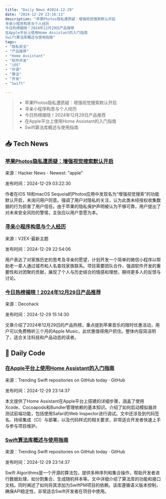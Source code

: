 ```yaml
---
title: "Daily News #2024-12-29"
date: "2024-12-29 23:16:13"
description: "苹果Photos隐私遭质疑：增强视觉搜索默认开启
寻亲小程序构思与个人经历
今日热榜揭晓！2024年12月29日产品推荐
在Apple平台上使用Home Assistant的入门指南
Swift算法库概述与使用指南"
tags: 
- "隐私安全"
- "产品推荐"
- "Home Assistant"
- "软件开发"
- "iOS"
- "开源"
- "算法"
- "开发"
- "Swift"

---
```


> - 苹果Photos隐私遭质疑：增强视觉搜索默认开启
> - 寻亲小程序构思与个人经历
> - 今日热榜揭晓！2024年12月29日产品推荐
> - 在Apple平台上使用Home Assistant的入门指南
> - Swift算法库概述与使用指南

## 📥 Tech News

### [苹果Photos隐私遭质疑：增强视觉搜索默认开启](https://lapcatsoftware.com/articles/2024/12/3.html)

来源：Hacker News - Newest: "apple"

发布时间：2024-12-29 03:22:30

作者在iOS 18和macOS Sequoia的Photos应用中发现名为“增强视觉搜索”的功能默认开启，未询问用户同意。强调了用户对隐私的关注，认为此类未经授权收集数据的行为损害了用户信任。由于苹果的隐私保护声明被认为不够可靠，用户提出了对未来安全风险的警惕，主张应以用户意愿为本。

### [寻亲小程序构思与个人经历](https://www.v2ex.com/t/1101106)

来源：V2EX-最新主题

发布时间：2024-12-29 22:54:06

用户表达了对家族历史的思考及寻亲的愿望，计划开发一个简单的微信小程序以帮助老一辈人通过城市和人名查找家族联系。项目需要团队合作，强调软件开发的重要性和对团聚的贡献，展现了个人与历史结合的情感和理想，期待更多人的反馈与讨论。

### [今日热榜揭晓！2024年12月29日产品推荐](https://decohack.com/producthunt-daily-2024-12-29/)

来源：Decohack

发布时间：2024-12-29 15:14:30

文章介绍了2024年12月29日的产品热榜，重点提到苹果音乐的限时优惠活动，用户可以免费畅听三个月的Apple Music，此优惠值得用户抓住。整体内容简洁明了，适合关注科技和产品动态的读者。

## 💾 Daily Code

### [在Apple平台上使用Home Assistant的入门指南](https://github.com/home-assistant/iOS)

来源：Trending Swift repositories on GitHub today · GitHub

发布时间：2024-12-29 23:14:37

本文提供了Home Assistant在Apple平台上搭建的详细步骤，涵盖了使用Xcode、Cocoapods和Bundler管理依赖的基本知识。介绍了如何启动模拟器并测试前端功能，包括使用Safari的Web Inspector进行调试。文中还涉及到代码签名、持续集成（CI）与部署，以及代码样式的相关要求，非常适合开发者快速上手与参与项目维护。

### [Swift算法库概述与使用指南](https://github.com/apple/swift-algorithms)

来源：Trending Swift repositories on GitHub today · GitHub

发布时间：2024-12-29 23:14:37

Swift Algorithms是一个开源的算法包，提供多种序列和集合操作，帮助开发者进行数据处理，如分割集合、生成随机样本等。文中详细介绍了算法库的功能和接口文档，同时阐述了如何将其添加为SwiftPM项目的依赖。该库遵循语义版本控制，确保API稳定性，非常适合Swift开发者在项目中使用。
